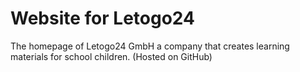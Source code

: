 # Website for Letogo24
The homepage of Letogo24 GmbH a company that creates learning materials for school children. (Hosted on GitHub)

